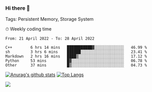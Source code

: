 ### Hi there 👋

Tags: Persistent Memory, Storage System

<!--

[![Anurag's github stats](https://github-readme-stats.vercel.app/api?username=wwyf)](https://github.com/anuraghazra/github-readme-stats)

[![Anurag's github stats](https://github-readme-stats.vercel.app/api?username=wwyf&count_private=true)](https://github.com/anuraghazra/github-readme-stats)


[![Top Langs](https://github-readme-stats.vercel.app/api/top-langs/?username=wwyf&count_private=true&&hide=jupyter%20notebook,html)](https://github.com/anuraghazra/github-readme-stats)



-->


⏱ Weekly coding time

<!--START_SECTION:waka-->

```text
From: 21 April 2022 - To: 28 April 2022

C++        6 hrs 14 mins   ███████████▓░░░░░░░░░░░░░   46.99 %
sh         3 hrs 6 mins    ██████░░░░░░░░░░░░░░░░░░░   23.41 %
Markdown   2 hrs 16 mins   ████▒░░░░░░░░░░░░░░░░░░░░   17.12 %
Python     53 mins         █▓░░░░░░░░░░░░░░░░░░░░░░░   06.78 %
Other      37 mins         █▒░░░░░░░░░░░░░░░░░░░░░░░   04.73 %
```

<!--END_SECTION:waka-->



[![Anurag's github stats](https://github-readme-stats.vercel.app/api?username=wwyf&count_private=true&show_icons=true&hide_border=true)](https://github.com/anuraghazra/github-readme-stats) [![Top Langs](https://github-readme-stats.vercel.app/api/top-langs/?username=wwyf&count_private=true&hide=jupyter%20notebook,html,OpenEdge%20ABL&langs_count=10&layout=compact&hide_border=true)](https://github.com/anuraghazra/github-readme-stats)

<!--

[![willianrod's wakatime stats](https://github-readme-stats.vercel.app/api/wakatime?username=wwyf)](https://github.com/anuraghazra/github-readme-stats)


-->

![](https://hit.yhype.me/github/profile?user_id=23121291)
